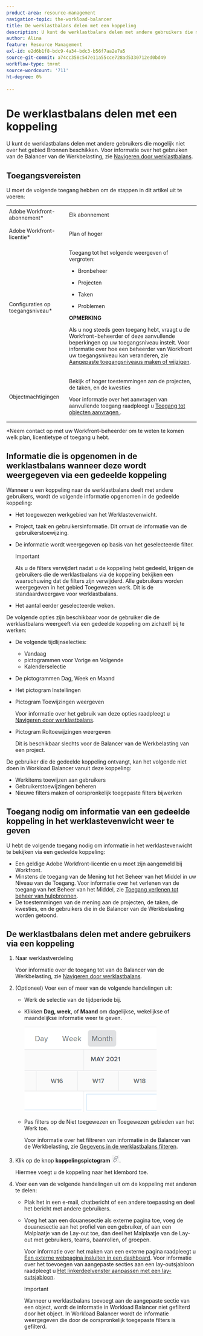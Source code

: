 ```yaml
---
product-area: resource-management
navigation-topic: the-workload-balancer
title: De werklastbalans delen met een koppeling
description: U kunt de werklastbalans delen met andere gebruikers die mogelijk niet over het gebied Bronnen beschikken. Zie Navigeren in Workload Balancer voor informatie over het gebruik van Workload Balancer.
author: Alina
feature: Resource Management
exl-id: e2d6b1f8-bdc9-4a34-bdc3-b56f7aa2e7a5
source-git-commit: a74cc358c547e11a55cce728ad5330712ed0bd49
workflow-type: tm+mt
source-wordcount: '711'
ht-degree: 0%

---
```


# De werklastbalans delen met een koppeling

U kunt de werklastbalans delen met andere gebruikers die mogelijk niet over het gebied Bronnen beschikken. Voor informatie over het gebruiken van de Balancer van de Werkbelasting, zie [Navigeren door werklastbalans](../../resource-mgmt/workload-balancer/navigate-the-workload-balancer.md).

## Toegangsvereisten

U moet de volgende toegang hebben om de stappen in dit artikel uit te voeren:

<table style="table-layout:auto"> 
 <col> 
 <col> 
 <tbody> 
  <tr> 
   <td role="rowheader">Adobe Workfront-abonnement*</td> 
   <td> <p>Elk abonnement</p> </td> 
  </tr> 
  <tr> 
   <td role="rowheader">Adobe Workfront-licentie*</td> 
   <td> <p>Plan of hoger</p> </td> 
  </tr> 
  <tr> 
   <td role="rowheader">Configuraties op toegangsniveau*</td> 
   <td> <p>Toegang tot het volgende weergeven of vergroten:</p> 
    <ul> 
     <li> <p>Bronbeheer</p> </li> 
     <li> <p>Projecten</p> </li> 
     <li> <p>Taken</p> </li> 
     <li> <p>Problemen</p> </li> 
    </ul> <p><b>OPMERKING</b>

Als u nog steeds geen toegang hebt, vraagt u de Workfront-beheerder of deze aanvullende beperkingen op uw toegangsniveau instelt. Voor informatie over hoe een beheerder van Workfront uw toegangsniveau kan veranderen, zie <a href="../../administration-and-setup/add-users/configure-and-grant-access/create-modify-access-levels.md" class="MCXref xref">Aangepaste toegangsniveaus maken of wijzigen</a>.</p> </td>
</tr> 
  <tr> 
   <td role="rowheader">Objectmachtigingen</td> 
   <td> <p>Bekijk of hoger toestemmingen aan de projecten, de taken, en de kwesties </p> <p>Voor informatie over het aanvragen van aanvullende toegang raadpleegt u <a href="../../workfront-basics/grant-and-request-access-to-objects/request-access.md" class="MCXref xref">Toegang tot objecten aanvragen </a>.</p> </td> 
  </tr> 
 </tbody> 
</table>

&#42;Neem contact op met uw Workfront-beheerder om te weten te komen welk plan, licentietype of toegang u hebt.

## Informatie die is opgenomen in de werklastbalans wanneer deze wordt weergegeven via een gedeelde koppeling

Wanneer u een koppeling naar de werklastbalans deelt met andere gebruikers, wordt de volgende informatie opgenomen in de gedeelde koppeling:

* Het toegewezen werkgebied van het Werklastevenwicht.
* Project, taak en gebruikersinformatie. Dit omvat de informatie van de gebruikerstoewijzing.
* De informatie wordt weergegeven op basis van het geselecteerde filter.

   >[!IMPORTANT]
   >
   >Als u de filters verwijdert nadat u de koppeling hebt gedeeld, krijgen de gebruikers die de werklastbalans via de koppeling bekijken een waarschuwing dat de filters zijn verwijderd. Alle gebruikers worden weergegeven in het gebied Toegewezen werk. Dit is de standaardweergave voor werklastbalans.

* Het aantal eerder geselecteerde weken.

De volgende opties zijn beschikbaar voor de gebruiker die de werklastbalans weergeeft via een gedeelde koppeling om zichzelf bij te werken:

* De volgende tijdlijnselecties:

   * Vandaag
   * pictogrammen voor Vorige en Volgende
   * Kalenderselectie

* De pictogrammen Dag, Week en Maand
* Het pictogram Instellingen
* Pictogram Toewijzingen weergeven

   Voor informatie over het gebruik van deze opties raadpleegt u [Navigeren door werklastbalans](../../resource-mgmt/workload-balancer/navigate-the-workload-balancer.md).

* Pictogram Roltoewijzingen weergeven

   Dit is beschikbaar slechts voor de Balancer van de Werkbelasting van een project.

De gebruiker die de gedeelde koppeling ontvangt, kan het volgende niet doen in Workload Balancer vanuit deze koppeling:

* Werkitems toewijzen aan gebruikers
* Gebruikerstoewijzingen beheren
* Nieuwe filters maken of oorspronkelijk toegepaste filters bijwerken

## Toegang nodig om informatie van een gedeelde koppeling in het werklastevenwicht weer te geven

U hebt de volgende toegang nodig om informatie in het werklastevenwicht te bekijken via een gedeelde koppeling:

* Een geldige Adobe Workfront-licentie en u moet zijn aangemeld bij Workfront.
* Minstens de toegang van de Mening tot het Beheer van het Middel in uw Niveau van de Toegang. Voor informatie over het verlenen van de toegang van het Beheer van het Middel, zie [Toegang verlenen tot beheer van hulpbronnen](../../administration-and-setup/add-users/configure-and-grant-access/grant-access-resource-management.md).
* De toestemmingen van de mening aan de projecten, de taken, de kwesties, en de gebruikers die in de Balancer van de Werkbelasting worden getoond.

## De werklastbalans delen met andere gebruikers via een koppeling

1. Naar werklastverdeling

   Voor informatie over de toegang tot van de Balancer van de Werkbelasting, zie [Navigeren door werklastbalans](../../resource-mgmt/workload-balancer/navigate-the-workload-balancer.md).

1. (Optioneel) Voer een of meer van de volgende handelingen uit:

   * Werk de selectie van de tijdperiode bij.
   * Klikken **Dag, week**, of **Maand** om dagelijkse, wekelijkse of maandelijkse informatie weer te geven.

      ![](assets/month-icon-on-toolbar-selected-wb-350x226.png)

   * Pas filters op de Niet toegewezen en Toegewezen gebieden van het Werk toe.

      Voor informatie over het filtreren van informatie in de Balancer van de Werkbelasting, zie [Gegevens in de werklastbalans filteren](../../resource-mgmt/workload-balancer/filter-information-workload-balancer.md).

1. Klik op de knop **koppelingspictogram** ![](assets/wb-shearable-link-icon-small.png).

   Hiermee voegt u de koppeling naar het klembord toe.

1. Voer een van de volgende handelingen uit om de koppeling met anderen te delen:

   * Plak het in een e-mail, chatbericht of een andere toepassing en deel het bericht met andere gebruikers.
   * Voeg het aan een douanesectie als externe pagina toe, voeg de douanesectie aan het profiel van een gebruiker, of aan een Malplaatje van de Lay-out toe, dan deel het Malplaatje van de Lay-out met gebruikers, teams, baanrollen, of groepen.

      Voor informatie over het maken van een externe pagina raadpleegt u [Een externe webpagina insluiten in een dashboard](../../reports-and-dashboards/dashboards/creating-and-managing-dashboards/embed-external-web-page-dashboard.md). Voor informatie over het toevoegen van aangepaste secties aan een lay-outsjabloon raadpleegt u [Het linkerdeelvenster aanpassen met een lay-outsjabloon](../../administration-and-setup/customize-workfront/use-layout-templates/customize-left-panel.md).

      >[!IMPORTANT]
      >
      >Wanneer u werklastbalans toevoegt aan de aangepaste sectie van een object, wordt de informatie in Workload Balancer niet gefilterd door het object. In Workload Balancer wordt de informatie weergegeven die door de oorspronkelijk toegepaste filters is gefilterd.
